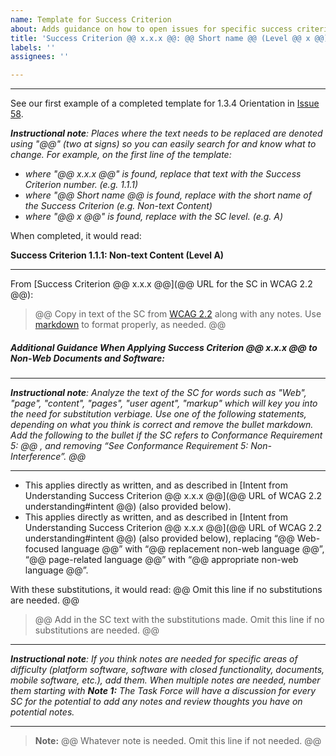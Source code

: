 ```yaml
---
name: Template for Success Criterion
about: Adds guidance on how to open issues for specific success criteria
title: 'Success Criterion @@ x.x.x @@: @@ Short name @@ (Level @@ x @@)'
labels: ''
assignees: ''

---
```

***
See our first example of a completed template for 1.3.4 Orientation in [Issue 58](https://github.com/w3c/wcag2ict/issues/58).

_**Instructional note**: Places where the text needs to be replaced are denoted using "@@" (two at signs) so you can easily search for and know what to change. For example, on the first line of the template:_
* _where "@@ x.x.x @@" is found, replace that text with the Success Criterion number. (e.g. 1.1.1)_
* _where "@@ Short name @@ is found, replace with the short name of the Success Criterion (e.g. Non-text Content)_
* _where "@@ x @@" is found, replace with the SC level. (e.g. A)_

When completed, it would read: 

**Success Criterion 1.1.1: Non-text Content (Level A)**
***

From [Success Criterion @@ x.x.x @@](@@ URL for the SC in WCAG 2.2 @@):

>@@ Copy in text of the SC from [WCAG 2.2](https://www.w3.org/TR/WCAG22/) along with any notes. Use [markdown](https://docs.github.com/en/get-started/writing-on-github/getting-started-with-writing-and-formatting-on-github/basic-writing-and-formatting-syntax) to format properly, as needed. @@

##### Additional Guidance When Applying Success Criterion @@ x.x.x @@ to Non-Web Documents and Software:

***
_**Instructional note**: Analyze the text of the SC for words such as "Web", "page", "content", "pages", "user agent", "markup" which will key you into the need for substitution verbiage. Use one of the following statements, depending on what you think is correct and remove the bullet markdown. Add the following to the bullet if the SC refers to Conformance Requirement 5: @@ , and removing “See Conformance Requirement 5: Non-Interference”. @@_
***

- This applies directly as written, and as described in [Intent from Understanding Success Criterion @@ x.x.x @@](@@ URL of WCAG 2.2 understanding#intent @@) (also provided below).
- This applies directly as written, and as described in [Intent from Understanding Success Criterion @@ x.x.x @@](@@ URL of WCAG 2.2 understanding#intent @@) (also provided below), replacing “@@ Web-focused language @@” with “@@ replacement non-web language @@”, “@@ page-related language @@” with “@@ appropriate non-web language @@”.

With these substitutions, it would read:  @@ Omit this line if no substitutions are needed. @@

> @@ Add in the SC text with the substitutions made. Omit this line if no substitutions are needed. @@ 

***
_**Instructional note**: If you think notes are needed for specific areas of difficulty (platform software, software with closed functionality, documents, mobile software, etc.), add them.  When multiple notes are needed, number them starting with **Note 1:** The Task Force will have a discussion for every SC for the potential to add any notes and review thoughts you have on potential notes._
***

> **Note:** @@ Whatever note is needed. Omit this line if not needed. @@
